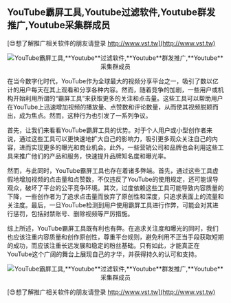 ## **YouTube霸屏工具,**Youtube**过滤软件,**Youtube**群发推广,**Youtube**采集群成员**

[😍想了解推广相关软件的朋友请登录 http://www.vst.tw](http://www.vst.tw)

 <center><img src="https://vst.tw/MP4/tuiguang/png/7.png" alt="YouTube霸屏工具,**Youtube**过滤软件,**Youtube**群发推广,**Youtube**采集群成员"></center>

在当今数字化时代，YouTube作为全球最大的视频分享平台之一，吸引了数以亿计的用户每天在其上观看和分享各种内容。然而，随着竞争的加剧，一些用户或机构开始利用所谓的“霸屏工具”来获取更多的关注和点击量。这些工具可以帮助用户在YouTube上迅速增加视频的播放量、点赞数和评论数量，从而使其视频脱颖而出，成为焦点。然而，这种行为也引发了一系列争议。

首先，让我们来看看YouTube霸屏工具的优势。对于个人用户或小型创作者来说，通过这些工具可以更快速地扩大自己的影响力，吸引更多观众关注自己的内容，进而实现更多的曝光和商业机会。此外，一些营销公司和品牌也会利用这些工具来推广他们的产品和服务，快速提升品牌知名度和曝光率。

然而，与此同时，YouTube霸屏工具也存在着诸多弊端。首先，通过这些工具虚假地增加视频的点击量和点赞数，不仅违反了YouTube的使用规定，还可能误导观众，破坏了平台的公平竞争环境。其次，过度依赖这些工具可能导致内容质量的下降，一些创作者为了追求点击量而放弃了原创性和深度，只追求表面上的流量和关注度。最后，一旦YouTube检测到用户使用霸屏工具进行作弊，可能会对其进行惩罚，包括封禁账号、删除视频等严厉措施。

综上所述，YouTube霸屏工具既有利也有弊。在追求关注度和曝光的同时，我们也应该注重内容质量和创作原创性，尊重平台规则，避免利用不正当手段获取短期的成功，而应该注重长远发展和稳定的粉丝基础。只有如此，才能真正在YouTube这个广阔的舞台上展现自己的才华，并获得持久的认可和支持。

 <center><img src="https://vst.tw/MP4/tuiguang/png/1.png" alt="YouTube霸屏工具,**Youtube**过滤软件,**Youtube**群发推广,**Youtube**采集群成员"></center>

[😍想了解推广相关软件的朋友请登录 http://www.vst.tw](http://www.vst.tw)




